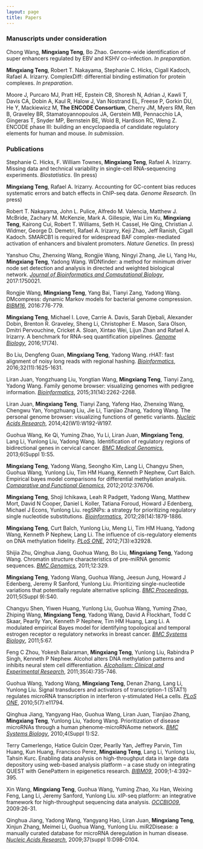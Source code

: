 ```yaml
---
layout: page
title: Papers 
---
```


### Manuscripts under consideration

Chong Wang, **Mingxiang Teng**, Bo Zhao. Genome-wide identification of
super enhancers regulated by EBV and KSHV co-infection. *In preparation*.

**Mingxiang Teng**, Robert T. Nakayama, Stephanie C. Hicks,
Cigall Kadoch, Rafael A. Irizarry. ComplexDiff: differential binding
estimation for protein complexes. *In preparation*.

Moore J, Purcaro MJ, Pratt HE, Epstein CB,
Shoresh N, Adrian J, Kawli T, Davis CA, Dobin A, Kaul R, Halow J, Van
Nostrand EL, Freese P, Gorkin DU, He Y, Mackiewicz M, **The ENCODE
Consortium**, Cherry JM, Myers RM, Ren B, Graveley BR,
Stamatoyannopoulos JA, Gerstein MB, Pennacchio LA, Gingeras T, Snyder
MP, Bernstein BE, Wold B, Hardison RC, Weng Z. ENCODE phase III:
building an encyclopaedia of candidate regulatory elements for human
and mouse. *In submission*. 

### Publications

Stephanie C. Hicks, F. William Townes, **Mingxiang Teng**, Rafael A. Irizarry.
Missing data and technical variability in single-cell RNA-sequencing 
experiments. *Biostatistics*. (In press)

**Mingxiang Teng**, Rafael A. Irizarry. Accounting for GC-content bias
reduces systematic errors and batch effects in ChIP-seq data.
*Genome Research*. (In press)

Robert T. Nakayama, John L. Pulice, Alfredo M. Valencia, Matthew J. McBride, 
Zachary M. McKenzie, Mark A. Gillespie, Wai Lim Ku, **Mingxiang Teng**, 
Kairong Cui, Robert T. Williams, Seth H. Cassel, He Qing, Christian J. Widmer,
George D. Demetri, Rafael A. Irizarry, Keji Zhao, Jeff Ranish, Cigall
Kadoch. SMARCB1 is required for widespread BAF complex-mediated
activation of enhancers and bivalent promoters. *Nature Genetics*. (In press)

Yanshuo Chu, Zhenxing Wang, Rongjie Wang, Ningyi Zhang, Jie Li, Yang
Hu, **Mingxiang Teng**, Yadong Wang. WDNfinder: a method for minimum
driver node  set detection and analysis in directed and weighted
biological network.
*[Journal of Bioinformatics and Computational Biology](https://doi.org/10.1142/S0219720017500214)*,
2017:1750021.

Rongjie Wang, **Mingxiang Teng**, Yang Bai, Tianyi Zang, Yadong Wang.
DMcompress: dynamic Markov models for bacterial genome compression.
*[BIBM16](https://doi.org/10.1109/BIBM.2016.7822621)*, 
2016:776-779. 

**Mingxiang Teng**, Michael I. Love, Carrie A. Davis, Sarah Djebali,
Alexander Dobin, Brenton R. Graveley, Sheng Li, Christopher E. Mason,
Sara Olson, Dmitri Pervouchine, Cricket A. Sloan, Xintao Wei, Lijun
Zhan and Rafael A. Irizarry.
A benchmark for RNA-seq quantification pipelines.
*[Genome Biology](https://doi.org/10.1186/s13059-016-0940-1)*,
2016;17(74).

Bo Liu, Dengfeng Guan, **Mingxiang Teng**, Yadong Wang.
rHAT: fast alignment of noisy long reads with regional hashing.
*[Bioinformatics](https://doi.org/10.1093/bioinformatics/btv662)*,
2016;32(11):1625-1631.

Liran Juan, Yongzhuang Liu, Yongtian Wang, **Mingxiang Teng**, 
Tianyi Zang, Yadong Wang. Family genome browser: visualizing genomes
with  pedigree information.
*[Bioinformatics](https://doi.org/10.1093/bioinformatics/btv151)*,
2015;31(14):2262-2268.

Liran Juan, **Mingxiang Teng**, Tianyi Zang, Yafeng Hao, Zhenxing Wang, 
Chengwu Yan, Yongzhuang Liu, Jie Li, Tianjiao Zhang, Yadong Wang.
The personal genome browser: visualizing functions of genetic variants.
*[Nucleic Acids Research](https://doi.org/10.1093/nar/gku361)*,
2014;42(W1):W192-W197.

Guohua Wang, Ke Qi, Yuming Zhao, Yu Li, Liran Juan, **Mingxiang Teng**, 
Lang Li, Yunlong Liu, Yadong Wang.
Identification of regulatory regions of bidirectional genes in cervical cancer.
*[BMC Medical Genomics](https://doi.org/10.1186/1755-8794-6-S1-S5)*,
2013;6(Suppl 1):S5.

**Mingxiang Teng**, Yadong Wang, Seongho Kim, Lang Li, Changyu Shen, Guohua Wang,
Yunlong Liu, Tim HM Huang, Kenneth P Nephew, Curt Balch.
Empirical bayes model comparisons for differential methylation analysis.
*[Comparative and Functional Genomics](https://doi.org/10.1155/2012/376706)*,
2012;2012:376706.

**Mingxiang Teng**, Shoji Ichikawa, Leah R Padgett, Yadong Wang, 
Matthew Mort, David N Cooper, Daniel L Koller, Tatiana Foroud, 
Howard J Edenberg, Michael J Econs, Yunlong Liu.
regSNPs: a strategy for prioritizing regulatory single nucleotide substitutions.
*[Bioinformatics](https://doi.org/10.1093/bioinformatics/bts275)*,
2012;28(14):1879-1886.

**Mingxiang Teng**, Curt Balch, Yunlong Liu, Meng Li, Tim HM Huang, 
Yadong Wang, Kenneth P Nephew, Lang Li.
The influence of cis-regulatory elements on DNA methylation fidelity.
*[PLoS ONE](https://doi.org/10.1371/journal.pone.0032928)*,
2012;7(3):e32928.

Shijia Zhu, Qinghua Jiang, Guohua Wang, Bo Liu, **Mingxiang Teng**, Yadong Wang.
Chromatin structure characteristics of pre-miRNA genomic sequences.
*[BMC Genomics](https://doi.org/10.1186/1471-2164-12-329)*,
2011;12:329.

**Mingxiang Teng**, Yadong Wang, Guohua Wang, Jeesun Jung, Howard J Edenberg, 
Jeremy R Sanford, Yunlong Liu.
Prioritizing single-nucleotide variations that potentially regulate 
alternative splicing.
*[BMC Proceedings](https://doi.org/10.1186/1753-6561-5-S9-S40)*,
2011;5(Suppl 9):S40.

Changyu Shen, Yiwen Huang, Yunlong Liu, Guohua Wang, Yuming Zhao, Zhiping Wang,
**Mingxiang Teng**, Yadong Wang, David A Flockhart, Todd C Skaar, Pearlly Yan,
Kenneth P Nephew, Tim HM Huang, Lang Li.
A modulated empirical Bayes model for identifying topological and temporal
estrogen receptor α regulatory networks in breast cancer.
*[BMC Systems Biology](https://doi.org/10.1186/1752-0509-5-67)*, 2011;5:67.

Feng C Zhou, Yokesh Balaraman, **Mingxiang Teng**, Yunlong Liu, 
Rabindra P Singh, Kenneth P Nephew.
Alcohol alters DNA methylation patterns and inhibits neural stem 
cell differentiation.
*[Alcoholism: Clinical and Experimental Research](https://doi.org/10.1111/j.1530-0277.2010.01391.x)*,
2011;35(4):735-746.

Guohua Wang, Yadong Wang, **Mingxiang Teng**, Denan Zhang, Lang Li, Yunlong Liu.
Signal transducers and activators of transcription-1 (STAT1) regulates
microRNA transcription in interferon γ-stimulated HeLa cells.
*[PLoS ONE](https://doi.org/10.1371/journal.pone.0011794)*, 2010;5(7):e11794. 

Qinghua Jiang, Yangyang Hao, Guohua Wang, Liran Juan, Tianjiao Zhang, 
**Mingxiang Teng**, Yunlong Liu, Yadong Wang.
Prioritization of disease microRNAs through a human phenome-microRNAome network.
*[BMC Systems Biology](https://doi.org/10.1186/1752-0509-4-S1-S2)*, 2010;4(Suppl 1):S2.

Terry Camerlengo, Hatice Gulcin Ozer, Pearlly Yan, Jeffrey Parvin, Tim Huang,
Kun Huang, Francisco Perez, **Mingxiang Teng**, Lang Li, Yunlong Liu, Tahsin Kurc.
Enabling data analysis on high-throughput data in large data depository 
using web-based analysis platform – a case study on integrating QUEST 
with GenePattern in epigenetics research.
*[BIBM09](https://doi.org/10.1109/BIBM.2009.84)*,
2009;1-4:392–395.

Xin Wang, **Mingxiang Teng**, Guohua Wang, Yuming Zhao, Xu Han, Weixing Feng, Lang Li, 
Jeremy Sanford, Yunlong Liu.
xIP-seq platform: an integrative framework for high-throughput sequencing data analysis.
*[OCCBIO09](https://doi.org/10.1109/OCCBIO.2009.20)*,
2009:26-31.

Qinghua Jiang, Yadong Wang, Yangyang Hao, Liran Juan, **Mingxiang Teng**, 
Xinjun Zhang, Meimei Li, Guohua Wang, Yunlong Liu.
miR2Disease: a manually curated database for microRNA deregulation in human disease.
*[Nucleic Acids Research](https://doi.org/10.1093/nar/gkn714)*, 2009;37(suppl 1):D98-D104.
